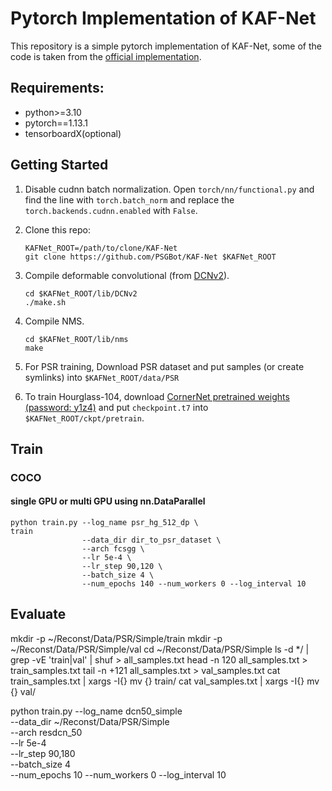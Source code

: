 # Pytorch Implementation of KAF-Net

This repository is a simple pytorch implementation of KAF-Net, some of the code is taken from the [official implementation](https://github.com/xingyizhou/CenterNet).

## Requirements:
- python>=3.10
- pytorch==1.13.1
- tensorboardX(optional)

## Getting Started
1. Disable cudnn batch normalization.
Open `torch/nn/functional.py` and find the line with `torch.batch_norm` and replace the `torch.backends.cudnn.enabled` with `False`.

2. Clone this repo:
    ```
    KAFNet_ROOT=/path/to/clone/KAF-Net
    git clone https://github.com/PSGBot/KAF-Net $KAFNet_ROOT
    ```


3. Compile deformable convolutional (from [DCNv2](https://github.com/Chen-Yulin/DCNv2)).
    ```
    cd $KAFNet_ROOT/lib/DCNv2
    ./make.sh
    ```

4. Compile NMS.
    ```
    cd $KAFNet_ROOT/lib/nms
    make
    ```

5. For PSR training, Download PSR dataset and put samples (or create symlinks) into ```$KAFNet_ROOT/data/PSR```


6. To train Hourglass-104, download [CornerNet pretrained weights (password: y1z4)](https://pan.baidu.com/s/1tp9-5CAGwsX3VUSdV276Fg) and put ```checkpoint.t7``` into ```$KAFNet_ROOT/ckpt/pretrain```.


## Train
### COCO
#### single GPU or multi GPU using nn.DataParallel
```
python train.py --log_name psr_hg_512_dp \                                    train
                --data_dir dir_to_psr_dataset \
                --arch fcsgg \
                --lr 5e-4 \
                --lr_step 90,120 \
                --batch_size 4 \
                --num_epochs 140 --num_workers 0 --log_interval 10
```

## Evaluate
mkdir -p ~/Reconst/Data/PSR/Simple/train
mkdir -p ~/Reconst/Data/PSR/Simple/val
cd ~/Reconst/Data/PSR/Simple
ls -d */ | grep -vE 'train|val' | shuf > all_samples.txt
head -n 120 all_samples.txt > train_samples.txt
tail -n +121 all_samples.txt > val_samples.txt
cat train_samples.txt | xargs -I{} mv {} train/
cat val_samples.txt | xargs -I{} mv {} val/

python train.py --log_name dcn50_simple \
                --data_dir ~/Reconst/Data/PSR/Simple \
                --arch resdcn_50 \
                --lr 5e-4 \
                --lr_step 90,180 \
                --batch_size 4 \
                --num_epochs 10 --num_workers 0 --log_interval 10